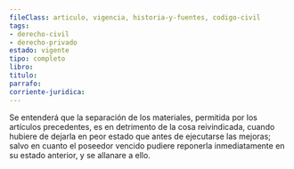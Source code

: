 ```yaml
---
fileClass: articulo, vigencia, historia-y-fuentes, codigo-civil
tags:
- derecho-civil
- derecho-privado
estado: vigente
tipo: completo
libro:
titulo:
parrafo:
corriente-juridica:
---
```

Se entenderá que la separación de los materiales, permitida por los artículos precedentes, es en detrimento de la cosa reivindicada, cuando hubiere de dejarla en peor estado que antes de ejecutarse las mejoras; salvo en cuanto el poseedor vencido pudiere reponerla inmediatamente en su estado anterior, y se allanare a ello.